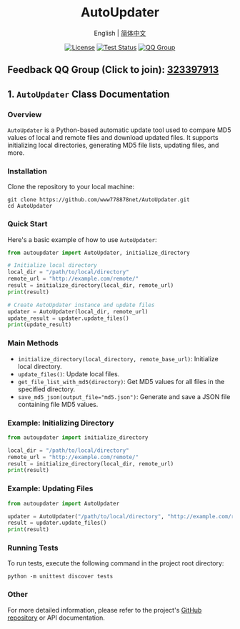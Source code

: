 <h1 align="center">AutoUpdater</h1>
<div align="center">

English | [简体中文](./README.cn.md) 

[![License](https://img.shields.io/badge/license-Apache%202-green.svg)](https://www.apache.org/licenses/LICENSE-2.0)
[![Test Status](https://github.com/www778878net/AutoUpdater/actions/workflows/BuildandTest.yml/badge.svg?branch=main)](https://github.com/www778878net/AutoUpdater/actions/workflows/BuildandTest.yml)
[![QQ Group](https://img.shields.io/badge/QQ%20Group-323397913-blue.svg?style=flat-square&color=12b7f5&logo=qq)](https://qm.qq.com/cgi-bin/qm/qr?k=it9gUUVdBEDWiTOH21NsoRHAbE9IAzAO&jump_from=webapi&authKey=KQwSXEPwpAlzAFvanFURm0Foec9G9Dak0DmThWCexhqUFbWzlGjAFC7t0jrjdKdL)
</div>

## Feedback QQ Group (Click to join): [323397913](https://qm.qq.com/cgi-bin/qm/qr?k=it9gUUVdBEDWiTOH21NsoRHAbE9IAzAO&jump_from=webapi&authKey=KQwSXEPwpAlzAFvanFURm0Foec9G9Dak0DmThWCexhqUFbWzlGjAFC7t0jrjdKdL)

## 1. `AutoUpdater` Class Documentation

### Overview

`AutoUpdater` is a Python-based automatic update tool used to compare MD5 values of local and remote files and download updated files. It supports initializing local directories, generating MD5 file lists, updating files, and more.

### Installation

Clone the repository to your local machine:

~~~
git clone https://github.com/www778878net/AutoUpdater.git
cd AutoUpdater
~~~

### Quick Start

Here's a basic example of how to use `AutoUpdater`:

~~~python
from autoupdater import AutoUpdater, initialize_directory

# Initialize local directory
local_dir = "/path/to/local/directory"
remote_url = "http://example.com/remote/"
result = initialize_directory(local_dir, remote_url)
print(result)

# Create AutoUpdater instance and update files
updater = AutoUpdater(local_dir, remote_url)
update_result = updater.update_files()
print(update_result)
~~~

### Main Methods

- `initialize_directory(local_directory, remote_base_url)`: Initialize local directory.
- `update_files()`: Update local files.
- `get_file_list_with_md5(directory)`: Get MD5 values for all files in the specified directory.
- `save_md5_json(output_file="md5.json")`: Generate and save a JSON file containing file MD5 values.

### Example: Initializing Directory

~~~python
from autoupdater import initialize_directory

local_dir = "/path/to/local/directory"
remote_url = "http://example.com/remote/"
result = initialize_directory(local_dir, remote_url)
print(result)
~~~

### Example: Updating Files

~~~python
from autoupdater import AutoUpdater

updater = AutoUpdater("/path/to/local/directory", "http://example.com/remote/")
result = updater.update_files()
print(result)
~~~

### Running Tests

To run tests, execute the following command in the project root directory:

~~~
python -m unittest discover tests
~~~

### Other

For more detailed information, please refer to the project's [GitHub repository](https://github.com/www778878net/AutoUpdater) or API documentation.